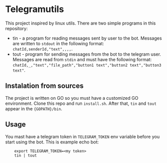 # Telegramutils

This project inspired by linux utils. There are two simple programs in this repository: 

- tin - a program for reading messages sent by user to the bot. Messages are written to `stdout` in the following format: `chatId,senderId,"text",,,,`.
- tout - program for sending messages from the bot to the telegram user. Messages are read from `stdin` and must have the following format: `chatId,_,"text","file_path","button1 text","button2 text","button3 text"`. 

## Instalation from sources

The project is written on GO so you must have a customized GO environment. Clone this repo and run `install.sh`. After that, `tin` and `tout` appear in the `{GOPATH}/bin`.

## Usage

You mast have a telegram token in `TELEGRAM_TOKEN` env variable before you start using the bot. This is example echo bot:

```
	export TELEGRAM_TOKEN=<my token> 
	tin | tout
```
